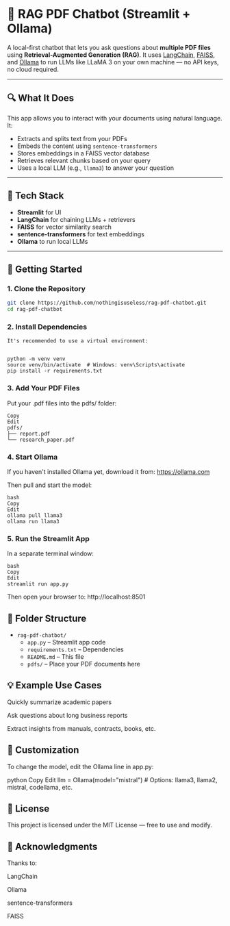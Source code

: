# 🤖 RAG PDF Chatbot (Streamlit + Ollama)

A local-first chatbot that lets you ask questions about **multiple PDF files** using **Retrieval-Augmented Generation (RAG)**. It uses [LangChain](https://www.langchain.com/), [FAISS](https://github.com/facebookresearch/faiss), and [Ollama](https://ollama.com/) to run LLMs like LLaMA 3 on your own machine — no API keys, no cloud required.

---

## 🔍 What It Does

This app allows you to interact with your documents using natural language. It:
- Extracts and splits text from your PDFs
- Embeds the content using `sentence-transformers`
- Stores embeddings in a FAISS vector database
- Retrieves relevant chunks based on your query
- Uses a local LLM (e.g., `llama3`) to answer your question

---

## 🧰 Tech Stack

- **Streamlit** for UI
- **LangChain** for chaining LLMs + retrievers
- **FAISS** for vector similarity search
- **sentence-transformers** for text embeddings
- **Ollama** to run local LLMs

---

## 🚀 Getting Started

### 1. Clone the Repository

```bash
git clone https://github.com/nothingisuseless/rag-pdf-chatbot.git
cd rag-pdf-chatbot
```

### 2. Install Dependencies
```
It's recommended to use a virtual environment:


python -m venv venv
source venv/bin/activate  # Windows: venv\Scripts\activate
pip install -r requirements.txt
```

### 3. Add Your PDF Files

Put your .pdf files into the pdfs/ folder:
```
Copy
Edit
pdfs/
├── report.pdf
└── research_paper.pdf
```

### 4. Start Ollama
If you haven't installed Ollama yet, download it from: https://ollama.com

Then pull and start the model:
```
bash
Copy
Edit
ollama pull llama3
ollama run llama3
```
### 5. Run the Streamlit App
In a separate terminal window:
```
bash
Copy
Edit
streamlit run app.py
```
Then open your browser to: http://localhost:8501

## 🧩 Folder Structure


- `rag-pdf-chatbot/`
  - `app.py` – Streamlit app code  
  - `requirements.txt` – Dependencies  
  - `README.md` – This file  
  - `pdfs/` – Place your PDF documents here



## 💡 Example Use Cases
Quickly summarize academic papers

Ask questions about long business reports

Extract insights from manuals, contracts, books, etc.

## 🧠 Customization
To change the model, edit the Ollama line in app.py:

python
Copy
Edit
llm = Ollama(model="mistral")  # Options: llama3, llama2, mistral, codellama, etc.

## 📜 License
This project is licensed under the MIT License — free to use and modify.

## 🙌 Acknowledgments
Thanks to:

LangChain

Ollama

sentence-transformers

FAISS

